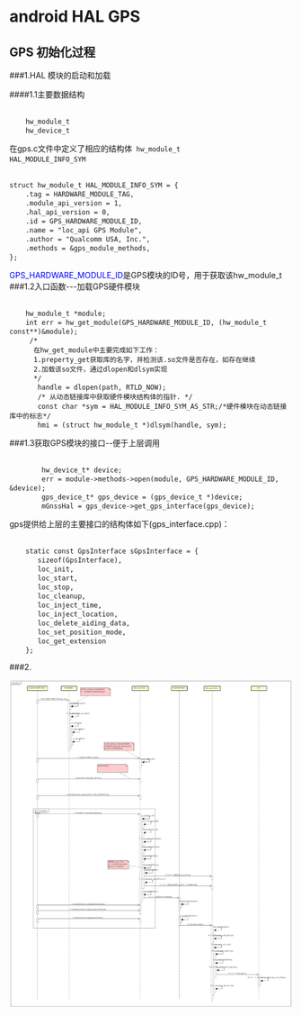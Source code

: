 
# android HAL GPS #


## GPS 初始化过程 ##

###1.HAL 模块的启动和加载

####1.1主要数据结构
<pre><code>
    hw_module_t
    hw_device_t
</code></pre>
在gps.c文件中定义了相应的结构体<code> hw_module_t HAL_MODULE_INFO_SYM</code>

<pre><code>
struct hw_module_t HAL_MODULE_INFO_SYM = {
    .tag = HARDWARE_MODULE_TAG,
    .module_api_version = 1,
    .hal_api_version = 0,
    .id = GPS_HARDWARE_MODULE_ID,
    .name = "loc_api GPS Module",
    .author = "Qualcomm USA, Inc.",
    .methods = &gps_module_methods,
};
</code></pre>

<font color=#0000ff>GPS\_HARDWARE\_MODULE\_ID</font>是GPS模块的ID号，用于获取该hw\_module\_t
###1.2入口函数---加载GPS硬件模块
<pre><code>
    hw_module_t *module;
    int err = hw_get_module(GPS_HARDWARE_MODULE_ID, (hw_module_t const**)&module);
     /*
      在hw_get_module中主要完成如下工作：
      1.preperty_get获取库的名字，并检测该.so文件是否存在，如存在继续
      2.加载该so文件，通过dlopen和dlsym实现
      */
       handle = dlopen(path, RTLD_NOW);
       /* 从动态链接库中获取硬件模块结构体的指针. */
       const char *sym = HAL_MODULE_INFO_SYM_AS_STR;/*硬件模块在动态链接库中的标志*/
       hmi = (struct hw_module_t *)dlsym(handle, sym);
</code></pre>
###1.3获取GPS模块的接口--便于上层调用
<pre><code>
        hw_device_t* device;
        err = module->methods->open(module, GPS_HARDWARE_MODULE_ID, &device);
        gps_device_t* gps_device = (gps_device_t *)device;
        mGnssHal = gps_device->get_gps_interface(gps_device);
</code></pre>
gps提供给上层的主要接口的结构体如下(gps_interface.cpp)：
<pre><code>
	static const GpsInterface sGpsInterface = {
	   sizeof(GpsInterface),
	   loc_init,
	   loc_start,
	   loc_stop,
	   loc_cleanup,
	   loc_inject_time,
	   loc_inject_location,
	   loc_delete_aiding_data,
	   loc_set_position_mode,
	   loc_get_extension
	};
</code></pre>

###2.







![image](init-sequence.png)





